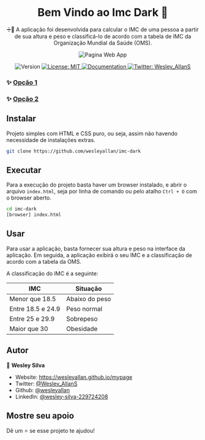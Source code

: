 <h1 align="center">Bem Vindo ao Imc Dark 👋</h1>
<p align="center">➗🔢 A aplicação foi desenvolvida para calcular o IMC de uma pessoa a partir de sua altura e peso e classificá-lo de acordo com a tabela de IMC da Organização Mundial da Saúde (OMS).</p>

<div align="center">

![Pagina Web App](./imcPage.png)

</div>

<p align="center">
  <img alt="Version" src="https://img.shields.io/badge/version-1.0-blue.svg?cacheSeconds=2592000" />
  <a href="#" target="_blank">
    <img alt="License: MIT" src="https://img.shields.io/badge/License-MIT-yellow.svg" />
  </a>
  <a href="http://teste.netlify.app/doc" target="_blank">
    <img alt="Documentation" src="https://img.shields.io/badge/documentation-no-red.svg" />
  </a>
  <a href="https://twitter.com/Wesley_AllanS" target="_blank">
    <img alt="Twitter: Wesley_AllanS" src="https://img.shields.io/twitter/follow/Wesley_AllanS.svg?style=social" />
  </a>
</p>

### ✨ [Opção 1](https://imcdark.netlify.app)

### ✨ [Opção 2](https://wesleyallan.github.io/imc-dark/)

## Instalar

Projeto simples com HTML e CSS puro, ou seja, assim não havendo necessidade de instalações extras.

```sh
git clone https://github.com/wesleyallan/imc-dark
```

## Executar

Para a execução do projeto basta haver um browser instalado, e abrir o arquivo `index.html`, seja por linha de comando ou pelo atalho `Ctrl + O` com o browser aberto.

```sh
cd imc-dark
[browser] index.html
```

## Usar

Para usar a aplicação, basta fornecer sua altura e peso na interface da aplicação. Em seguida, a aplicação exibirá o seu IMC e a classificação de acordo com a tabela da OMS.

A classificação do IMC é a seguinte:

| IMC               | Situação       |
| ----------------- | -------------- |
| Menor que 18.5    | Abaixo do peso |
| Entre 18.5 e 24.9 | Peso normal    |
| Entre 25 e 29.9   | Sobrepeso      |
| Maior que 30      | Obesidade      |

## Autor

👤 **Wesley Silva**

- Website: https://wesleyallan.github.io/mypage
- Twitter: [@Wesley_AllanS](https://twitter.com/Wesley_AllanS)
- Github: [@wesleyallan](https://github.com/wesleyallan)
- LinkedIn: [@wesley-silva-229724208](https://linkedin.com/in/wesleyallan)

## Mostre seu apoio

Dê um ⭐️ se esse projeto te ajudou!
